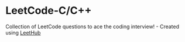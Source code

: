 # LeetCode-C/C++
Collection of LeetCode questions to ace the coding interview! - Created using [LeetHub](https://github.com/QasimWani/LeetHub)
